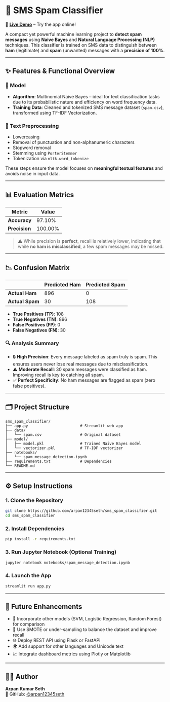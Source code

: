 
# 📩 SMS Spam Classifier

🔗 **[Live Demo](https://spam-messege-detection.onrender.com)** – Try the app online!

A compact yet powerful machine learning project to **detect spam messages** using **Naive Bayes** and **Natural Language Processing (NLP)** techniques. This classifier is trained on SMS data to distinguish between **ham** (legitimate) and **spam** (unwanted) messages with a **precision of 100%**.

---

## ✨ Features & Functional Overview

### 🧠 Model
- **Algorithm**: Multinomial Naive Bayes – ideal for text classification tasks due to its probabilistic nature and efficiency on word frequency data.
- **Training Data**: Cleaned and tokenized SMS message dataset (`spam.csv`), transformed using TF-IDF Vectorization.

### 🧹 Text Preprocessing
- Lowercasing  
- Removal of punctuation and non-alphanumeric characters  
- Stopword removal  
- Stemming using `PorterStemmer`  
- Tokenization via `nltk.word_tokenize`

These steps ensure the model focuses on **meaningful textual features** and avoids noise in input data.

---

## 📊 Evaluation Metrics

| Metric         | Value         |
|----------------|---------------|
| **Accuracy**   | 97.10%        |
| **Precision**  | 100.00%       |

> ⚠️ While precision is **perfect**, recall is relatively lower, indicating that while **no ham is misclassified**, a few spam messages may be missed.

---

## 📉 Confusion Matrix

|                | Predicted Ham | Predicted Spam |
|----------------|---------------|----------------|
| **Actual Ham** |      896      |       0        |
| **Actual Spam**|      30       |      108       |

- **True Positives (TP)**: 108  
- **True Negatives (TN)**: 896  
- **False Positives (FP)**: 0  
- **False Negatives (FN)**: 30  

### 🔍 Analysis Summary

- 🔒 **High Precision**: Every message labeled as spam truly is spam. This ensures users never lose real messages due to misclassification.  
- ⚠️ **Moderate Recall**: 30 spam messages were classified as ham. Improving recall is key to catching all spam.  
- ✅ **Perfect Specificity**: No ham messages are flagged as spam (zero false positives).

---

## 🗂️ Project Structure

```
sms_spam_classifier/
├── app.py                       # Streamlit web app
├── data/
│   └── spam.csv                 # Original dataset
├── model/
│   ├── model.pkl                # Trained Naive Bayes model
│   └── vectorizer.pkl           # TF-IDF vectorizer
├── notebooks/
│   └── spam_message_detection.ipynb
├── requirements.txt             # Dependencies
└── README.md
```

---

## ⚙️ Setup Instructions

### 1. Clone the Repository
```bash
git clone https://github.com/arpan12345seth/sms_spam_classifier.git
cd sms_spam_classifier
```

### 2. Install Dependencies
```bash
pip install -r requirements.txt
```

### 3. Run Jupyter Notebook (Optional Training)
```bash
jupyter notebook notebooks/spam_message_detection.ipynb
```

### 4. Launch the App
```bash
streamlit run app.py
```

---

## 🔮 Future Enhancements

- 🧠 Incorporate other models (SVM, Logistic Regression, Random Forest) for comparison  
- 🔁 Use SMOTE or under-sampling to balance the dataset and improve recall  
- 🌐 Deploy REST API using Flask or FastAPI  
- 🌍 Add support for other languages and Unicode text  
- 📈 Integrate dashboard metrics using Plotly or Matplotlib  

---

## 👨‍💻 Author

**Arpan Kumar Seth**  
🔗 GitHub: [@arpan12345seth](https://github.com/arpan12345seth)
